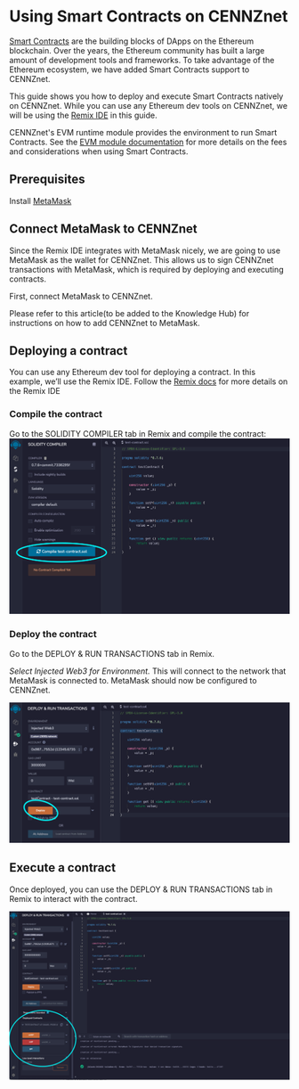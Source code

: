 # Using Smart Contracts on CENNZnet

[Smart Contracts](https://ethereum.org/en/developers/docs/smart-contracts/) are the building blocks of DApps on the Ethereum blockchain. Over the years, the Ethereum community has built a large amount of development tools and frameworks. To take advantage of the Ethereum ecosystem, we have added Smart Contracts support to CENNZnet.

This guide shows you how to deploy and execute Smart Contracts natively on CENNZnet. While you can use any Ethereum dev tools on CENNZnet, we will be using the [Remix IDE](https://remix.ethereum.org/) in this guide.

CENNZnet's EVM runtime module provides the environment to run Smart Contracts. See the [EVM module documentation](Runtime-modules/EVM) for more details on the fees and considerations when using Smart Contracts.

## Prerequisites
Install [MetaMask](https://metamask.io/)


## Connect MetaMask to CENNZnet
Since the Remix IDE integrates with MetaMask nicely, we are going to use MetaMask as the wallet for CENNZnet. This allows us to sign CENNZnet transactions with MetaMask, which is required by deploying and executing contracts.

First, connect MetaMask to CENNZnet.

Please refer to this article(to be added to the Knowledge Hub) for instructions on how to add CENNZnet to MetaMask.

## Deploying a contract

You can use any Ethereum dev tool for deploying a contract. In this example, we’ll use the Remix IDE. 
Follow the [Remix docs](https://remix-ide.readthedocs.io/en/latest/create_deploy.html.) for more details on the Remix IDE 

### Compile the contract

Go to the SOLIDITY COMPILER tab in Remix and compile the contract:
![compile-contract](../../assets/images/smart-contract/compile-contract.png)

### Deploy the contract

Go to the DEPLOY & RUN TRANSACTIONS tab in Remix.

*Select Injected Web3 for Environment.* This will connect to the network that MetaMask is connected to. MetaMask should now be configured to CENNZnet.

![deploy-contract](../../assets/images/smart-contract/deploy-contract.png)

## Execute a contract

Once deployed, you can use the DEPLOY & RUN TRANSACTIONS tab in Remix to interact with the contract.

![execute-contract](../../assets/images/smart-contract/execute-contract.png)